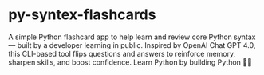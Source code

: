 # py-syntex-flashcards
A simple Python flashcard app to help learn and review core Python syntax — built by a developer learning in public. Inspired by OpenAI Chat GPT 4.0, this CLI-based tool flips questions and answers to reinforce memory, sharpen skills, and boost confidence. Learn Python by building Python 🧠✨
